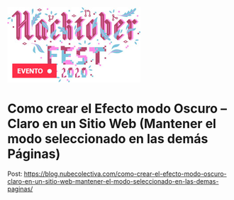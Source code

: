 ![Image of Yaktocat](https://github.com/collectivecloudperu/modo_oscuro_claro_mantener_modo_seleccionado/blob/master/hf2020.jpg)

# Como crear el Efecto modo Oscuro – Claro en un Sitio Web (Mantener el modo seleccionado en las demás Páginas) 

Post: https://blog.nubecolectiva.com/como-crear-el-efecto-modo-oscuro-claro-en-un-sitio-web-mantener-el-modo-seleccionado-en-las-demas-paginas/ 
